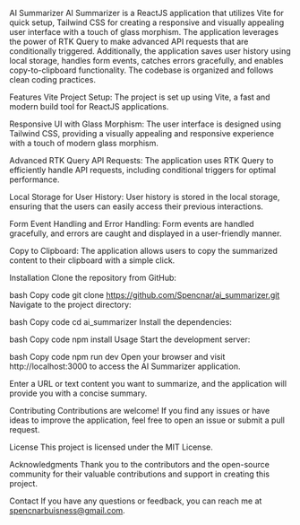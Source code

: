 
AI Summarizer
AI Summarizer is a ReactJS application that utilizes Vite for quick setup, Tailwind CSS for creating a responsive and visually appealing user interface with a touch of glass morphism. The application leverages the power of RTK Query to make advanced API requests that are conditionally triggered. Additionally, the application saves user history using local storage, handles form events, catches errors gracefully, and enables copy-to-clipboard functionality. The codebase is organized and follows clean coding practices.

Features
Vite Project Setup: The project is set up using Vite, a fast and modern build tool for ReactJS applications.

Responsive UI with Glass Morphism: The user interface is designed using Tailwind CSS, providing a visually appealing and responsive experience with a touch of modern glass morphism.

Advanced RTK Query API Requests: The application uses RTK Query to efficiently handle API requests, including conditional triggers for optimal performance.

Local Storage for User History: User history is stored in the local storage, ensuring that the users can easily access their previous interactions.

Form Event Handling and Error Handling: Form events are handled gracefully, and errors are caught and displayed in a user-friendly manner.

Copy to Clipboard: The application allows users to copy the summarized content to their clipboard with a simple click.

Installation
Clone the repository from GitHub:

bash
Copy code
git clone https://github.com/Spencnar/ai_summarizer.git
Navigate to the project directory:

bash
Copy code
cd ai_summarizer
Install the dependencies:

bash
Copy code
npm install
Usage
Start the development server:

bash
Copy code
npm run dev
Open your browser and visit http://localhost:3000 to access the AI Summarizer application.

Enter a URL or text content you want to summarize, and the application will provide you with a concise summary.

Contributing
Contributions are welcome! If you find any issues or have ideas to improve the application, feel free to open an issue or submit a pull request.

License
This project is licensed under the MIT License.

Acknowledgments
Thank you to the contributors and the open-source community for their valuable contributions and support in creating this project.

Contact
If you have any questions or feedback, you can reach me at spencnarbuisness@gmail.com.
